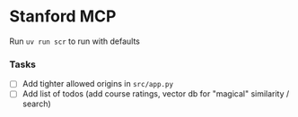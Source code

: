 # Stanford MCP

Run `uv run scr` to run with defaults

### Tasks
- [ ] Add tighter allowed origins in `src/app.py`
- [ ] Add list of todos (add course ratings, vector db for "magical" similarity / search)